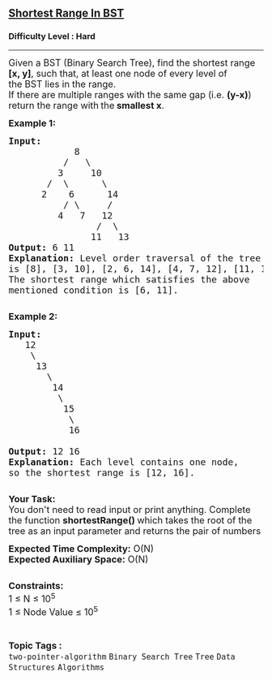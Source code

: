 <h2><a href="https://www.geeksforgeeks.org/problems/shortest-range-in-bst--141631/0">Shortest Range In BST</a></h2><h3>Difficulty Level : Hard</h3><hr><div class="problems_problem_content__Xm_eO"><p><span style="font-size:18px">Given a BST (Binary Search Tree), find the shortest range <strong>[x, y]</strong>, such that,&nbsp;at least one node of every level of the&nbsp;BST lies in the&nbsp;range.<br>
If there are multiple ranges with the same gap (i.e. <strong>(y-x)</strong>) return the range with<strong> </strong>the<strong> smallest x</strong>.</span></p>

<p><span style="font-size:18px"><strong>Example 1:</strong></span></p>

<pre><span style="font-size:18px"><strong>Input:</strong>
    </span>&nbsp;        <span style="font-size:18px"> 8
&nbsp; &nbsp; &nbsp; &nbsp;   /&nbsp; &nbsp;\
&nbsp; &nbsp; &nbsp; &nbsp; &nbsp;3&nbsp; &nbsp;  10
&nbsp; &nbsp;    /&nbsp; \&nbsp; &nbsp; &nbsp; \
&nbsp; &nbsp; &nbsp; 2&nbsp; &nbsp; 6&nbsp; &nbsp; &nbsp; 14
&nbsp; &nbsp; &nbsp; &nbsp; &nbsp; /&nbsp;\&nbsp; &nbsp; &nbsp;/
&nbsp; &nbsp; &nbsp; &nbsp; &nbsp;4&nbsp;  7&nbsp; &nbsp;12
&nbsp; &nbsp; &nbsp; &nbsp; &nbsp; &nbsp; &nbsp; &nbsp; /&nbsp; \
&nbsp; &nbsp; &nbsp; &nbsp; &nbsp; &nbsp; &nbsp; &nbsp;11&nbsp;  13
<strong>Output:</strong> 6 11
<strong>Explanation:</strong> Level order traversal of the tree 
is [8], [3, 10], [2, 6, 14], [4, 7, 12], [11, 13]. 
The shortest range which satisfies the above 
mentioned condition is [6, 11]. </span></pre>

<p><br>
<span style="font-size:18px"><strong>Example 2:</strong></span></p>

<pre><span style="font-size:18px"><strong>Input:</strong>
   12
&nbsp; &nbsp; \
&nbsp; &nbsp; &nbsp;13
&nbsp; &nbsp; &nbsp; &nbsp;\
&nbsp; &nbsp; &nbsp; &nbsp; 14
&nbsp; &nbsp; &nbsp; &nbsp; &nbsp;\
&nbsp; &nbsp; &nbsp; &nbsp; &nbsp; 15
&nbsp; &nbsp; &nbsp; &nbsp; &nbsp;  \
&nbsp; &nbsp; &nbsp; &nbsp;    16

<strong>Output:</strong> 12 16
<strong>Explanation:</strong> Each level contains one node, 
so the shortest range is [12, 16].</span></pre>

<p><br>
<span style="font-size:18px"><strong>Your Task:</strong><br>
You don't need to read input or print anything. Complete the function <strong>shortestRange() </strong>which takes the root of the tree as an input parameter and returns the pair of numbers</span></p>

<p><span style="font-size:18px"><strong>Expected Time Complexity:</strong> O(N)<br>
<strong>Expected Auxiliary Space:</strong> O(N)</span></p>

<p><br>
<span style="font-size:18px"><strong>Constraints:</strong><br>
1 ≤ N&nbsp;≤ 10<sup>5</sup><br>
1 ≤ Node Value ≤ 10<sup>5</sup></span></p>
</div><br><p><span style=font-size:18px><strong>Topic Tags : </strong><br><code>two-pointer-algorithm</code>&nbsp;<code>Binary Search Tree</code>&nbsp;<code>Tree</code>&nbsp;<code>Data Structures</code>&nbsp;<code>Algorithms</code>&nbsp;